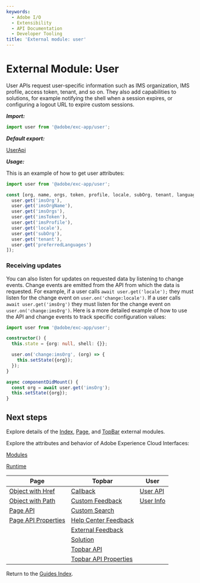 ```yaml
---
keywords:
  - Adobe I/O
  - Extensibility
  - API Documentation
  - Developer Tooling
title: 'External module: user'
---
```


# External Module: User

User APIs request user-specific information such as IMS organization, IMS profile, access token, tenant, and so on. They also  add capabilities to solutions, for example notifying the shell when a session expires, or configuring a logout URL to expire custom sessions.

***Import:***

```typescript
import user from '@adobe/exc-app/user';
```

***Default export:***

[UserApi](../interfaces/user.userapi.md)

***Usage:***

This is an example of how to get user attributes:

```typescript
import user from '@adobe/exc-app/user';

const [org, name, orgs, token, profile, locale, subOrg, tenant, languages] = await Promise.all([
  user.get('imsOrg'),
  user.get('imsOrgName'),
  user.get('imsOrgs'),
  user.get('imsToken'),
  user.get('imsProfile'),
  user.get('locale'),
  user.get('subOrg'),
  user.get('tenant'),
  user.get('preferredLanguages')
]);
```

### Receiving updates

You can also listen for updates on requested data by listening to change events. Change events are emitted from the API from which the data is requested. For example, if a user calls `await user.get('locale');` they must listen for the change event on
`user.on('change:locale')`. If a user calls `await user.get('imsOrg')` they must listen for the change event on `user.on('change:imsOrg')`. Here is a more detailed example of how to use the API and change events to track specific configuration values:

```typescript
import user from '@adobe/exc-app/user';

constructor() {
  this.state = {org: null, shell: {}};

  user.on('change:imsOrg', (org) => {
    this.setState({org});
  });
}

async componentDidMount() {
  const org = await user.get('imsOrg');
  this.setState({org});
}
```

## Next steps

Explore details of the [Index](index.md), [Page](page.md), and [TopBar](topbar.md) external modules.

Explore the attributes and behavior of Adobe Experience Cloud Interfaces:

[Modules](../interfaces/modules.md)

[Runtime](../interfaces/runtime.md)

| Page                                             | Topbar                                                     | User                          |
| ------------------------------------------------ | ---------------------------------------------------------- | ----------------------------- |
| [Object with Href](../interfaces/page.objectwithhref.md) | [Callback](../interfaces/topbar.callback.md)          | [User API](../interfaces/user.userapi.md)   |
| [Object with Path](../interfaces/page.objectwithpath.md)  | [Custom Feedback](../interfaces/topbar.customfeedbackconfig.md)        | [User Info](../interfaces/user.userinfo.md) |
| [Page API](../interfaces/page.pageapi.md)                      | [Custom Search](../interfaces/topbar.customsearchconfig.md)              |                               |
| [Page API Properties](../interfaces/page.pageapiproperties.md) | [Help Center Feedback](../interfaces/topbar.helpcenterfeedbackconfig.md) |                               |
|                                                  | [External Feedback](../interfaces/topbar.externalfeedbackconfig.md)      |                               |
|                                                  | [Solution](../interfaces/topbar.solution.md)                             |                               |
|                                                  | [Topbar API](../interfaces/topbar.topbarapi.md)                          |                               |
|                                                  | [Topbar API Properties](../interfaces/topbar.topbarapiproperties.md)     |                               |

Return to the [Guides Index](../../../guides_index.md).

